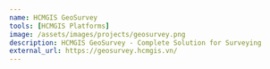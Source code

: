 ```yaml
---
name: HCMGIS GeoSurvey
tools: [HCMGIS Platforms]
image: /assets/images/projects/geosurvey.png
description: HCMGIS GeoSurvey - Complete Solution for Surveying
external_url: https://geosurvey.hcmgis.vn/
---
```


